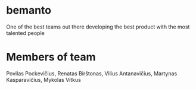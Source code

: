 # bemanto
One of the best teams out there developing the best product with the most talented people

# Members of team

Povilas Pockevičius,
Renatas Birštonas,
Vilius Antanavičius,
Martynas Kasparavičius,
Mykolas Vitkus
